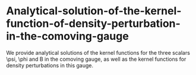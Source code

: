 # Analytical-solution-of-the-kernel-function-of-density-perturbation-in-the-comoving-gauge
We provide analytical solutions of the kernel functions for the three scalars \psi, \phi and B in the comoving gauge, as well as the kernel functions for density perturbations in this gauge.
